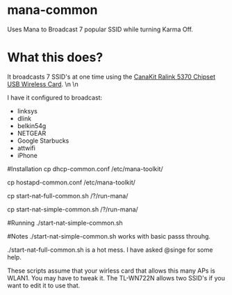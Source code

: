 # mana-common
Uses Mana to Broadcast 7 popular SSID while turning Karma Off. 

# What this does?

It broadcasts 7 SSID's at one time using the [CanaKit Ralink 5370 Chipset USB Wireless Card](http://www.amazon.com/dp/B00GFAN498/).  \n
\n

I have it configured to broadcast: 
+ linksys
+ dlink
+ belkin54g
+ NETGEAR
+ Google Starbucks
+ attwifi
+ iPhone

#Installation
cp dhcp-common.conf /etc/mana-toolkit/

cp hostapd-common.conf /etc/mana-toolkit/

cp start-nat-full-common.sh /?/run-mana/ 

cp start-nat-simple-common.sh /?/run-mana/


#Running
./start-nat-simple-common.sh  

#Notes
./start-nat-simple-common.sh works with basic passs throuhg. 

./start-nat-full-common.sh is a hot mess.  I have asked @singe for some help. 



These scripts assume that your wirless card that allows this many APs is WLAN1.  You may have to tweak it.  The TL-WN722N allows two SSID's if you want to edit it to use that. 
